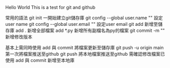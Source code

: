 Hello World
This is a test for git and github

常用的語法
git init 一開始建立git儲存庫
git config --global user.name ""  設定user name
git config --global user.email ""  設定user email
git add 新增至儲存庫
    add . 新增全部檔案
    add *.py 新增所有副檔名為py的檔案
git commit -m "" 新增修改版本

基本上需同時使用 add 與 commit 將檔案更新至儲存庫
git push -u origin main 第一次將檔案推送至github
git push 將本地檔案推送至github 需確認修改檔案已使用 add 與 commit 新增至本地庫
